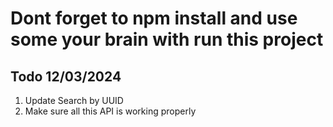 # Dont forget to npm install and use some your brain with run this project

## Todo 12/03/2024

1. Update Search by UUID
2. Make sure all this API is working properly
